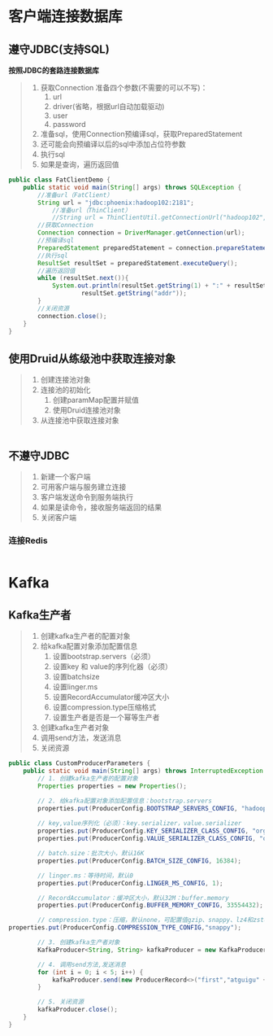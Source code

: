 # 客户端连接数据库

## 遵守JDBC(支持SQL)

**按照JDBC的套路连接数据库**

> 1. 获取Connection
>    准备四个参数(不需要的可以不写)：
>    1. url
>    2. driver(省略，根据url自动加载驱动)
>    3. user
>    4. password
> 2. 准备sql，使用Connection预编译sql，获取PreparedStatement
> 3. 还可能会向预编译以后的sql中添加占位符参数
> 4. 执行sql
> 5. 如果是查询，遍历返回值

```java
public class FatClientDemo {
    public static void main(String[] args) throws SQLException {
        //准备url（FatClient）
        String url = "jdbc:phoenix:hadoop102:2181";
            //准备url（ThinClient）
            //String url = ThinClientUtil.getConnectionUrl("hadoop102", 8765);
        //获取Connection
        Connection connection = DriverManager.getConnection(url);
        //预编译sql
        PreparedStatement preparedStatement = connection.prepareStatement("select * from student1");
        //执行sql
        ResultSet resultSet = preparedStatement.executeQuery();
        //遍历返回值
        while (resultSet.next()){
            System.out.println(resultSet.getString(1) + ":" + resultSet.getString(2) + ":" +
                    resultSet.getString("addr"));
        }
        //关闭资源
        connection.close();
    }
}
```

## 使用Druid从练级池中获取连接对象

> 1. 创建连接池对象
> 2. 连接池的初始化
>    1. 创建paramMap配置并赋值
>    2. 使用Druid连接池对象
> 3. 从连接池中获取连接对象

```scala
```







## 不遵守JDBC

> 1. 新建一个客户端
> 2. 可用客户端与服务建立连接
> 3. 客户端发送命令到服务端执行
> 4. 如果是读命令，接收服务端返回的结果
> 5. 关闭客户端

### 连接Redis

```scala
```





# Kafka

## Kafka生产者

> 1. 创建kafka生产者的配置对象
> 2. 给kafka配置对象添加配置信息
>    1. 设置bootstrap.servers（必须）
>    2. 设置key 和 value的序列化器（必须）
>    3. 设置batchsize
>    4. 设置linger.ms
>    5. 设置RecordAccumulator缓冲区大小
>    6. 设置compression.type压缩格式
>    7. 设置生产者是否是一个幂等生产者
> 3. 创建kafka生产者对象
> 4. 调用send方法，发送消息
> 5. 关闭资源

```java
public class CustomProducerParameters {
    public static void main(String[] args) throws InterruptedException {
        // 1. 创建kafka生产者的配置对象
        Properties properties = new Properties();

        // 2. 给kafka配置对象添加配置信息：bootstrap.servers
        properties.put(ProducerConfig.BOOTSTRAP_SERVERS_CONFIG, "hadoop102:9092");
        
        // key,value序列化（必须）：key.serializer，value.serializer
        properties.put(ProducerConfig.KEY_SERIALIZER_CLASS_CONFIG, "org.apache.kafka.common.serialization.StringSerializer");
        properties.put(ProducerConfig.VALUE_SERIALIZER_CLASS_CONFIG, "org.apache.kafka.common.serialization.StringSerializer");

        // batch.size：批次大小，默认16K
        properties.put(ProducerConfig.BATCH_SIZE_CONFIG, 16384);

        // linger.ms：等待时间，默认0
        properties.put(ProducerConfig.LINGER_MS_CONFIG, 1);

        // RecordAccumulator：缓冲区大小，默认32M：buffer.memory
        properties.put(ProducerConfig.BUFFER_MEMORY_CONFIG, 33554432);

        // compression.type：压缩，默认none，可配置值gzip、snappy、lz4和zstd
properties.put(ProducerConfig.COMPRESSION_TYPE_CONFIG,"snappy");

        // 3. 创建kafka生产者对象
        KafkaProducer<String, String> kafkaProducer = new KafkaProducer<String, String>(properties);

        // 4. 调用send方法,发送消息
        for (int i = 0; i < 5; i++) {
            kafkaProducer.send(new ProducerRecord<>("first","atguigu" + i));
        }

        // 5. 关闭资源
        kafkaProducer.close();
    }
}
```









